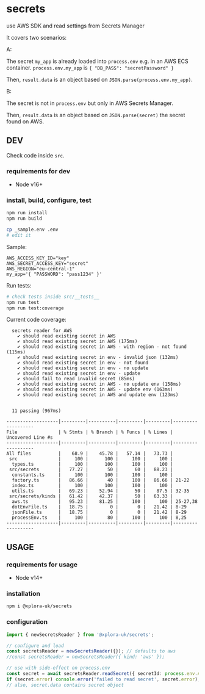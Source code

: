 # secrets

use AWS SDK and read settings from Secrets Manager

It covers two scenarios:

A:

The secret `my_app` is already loaded into `process.env` e.g. in an AWS ECS container.
`process.env.my_app` is `{ "DB_PASS": "secretPassword" }`

Then, `result.data` is an object based on `JSON.parse(process.env.my_app)`.

B:

The secret is not in `process.env` but only in AWS Secrets Manager.

Then, `result.data` is an object based on `JSON.parse(secret)` the secret found on AWS.

## DEV

Check code inside `src`.

### requirements for dev

* Node v16+

### install, build, configure, test

```sh
npm run install
npm run build
```

```sh
cp _sample.env .env
# edit it
```

Sample:

```plain
AWS_ACCESS_KEY_ID="key"
AWS_SECRET_ACCESS_KEY="secret"
AWS_REGION="eu-central-1"
my_app='{ "PASSWORD": "pass1234" }'
```

Run tests:

```sh
# check tests inside src/__tests__
npm run test
npm run test:coverage
```

Current code coverage:

```plain
  secrets reader for AWS
    ✔ should read existing secret in AWS
    ✔ should read existing secret in AWS (175ms)
    ✔ should read existing secret in AWS - with region - not found (115ms)
    ✔ should read existing secret in env - invalid json (132ms)
    ✔ should read existing secret in env - not found
    ✔ should read existing secret in env - no update
    ✔ should read existing secret in env - update
    ✔ should fail to read invalid secret (85ms)
    ✔ should read existing secret in AWS - no update env (158ms)
    ✔ should read existing secret in AWS - update env (163ms)
    ✔ should read existing secret in AWS and update env (123ms)


  11 passing (967ms)

-------------------|---------|----------|---------|---------|-------------------
File               | % Stmts | % Branch | % Funcs | % Lines | Uncovered Line #s 
-------------------|---------|----------|---------|---------|-------------------
All files          |    68.9 |    45.78 |   57.14 |   73.73 |                   
 src               |     100 |      100 |     100 |     100 |                   
  types.ts         |     100 |      100 |     100 |     100 |                   
 src/secrets       |   77.27 |       50 |      60 |   88.23 |                   
  constants.ts     |     100 |      100 |     100 |     100 |                   
  factory.ts       |   86.66 |       40 |     100 |   86.66 | 21-22             
  index.ts         |     100 |      100 |     100 |     100 |                   
  utils.ts         |   69.23 |    52.94 |      50 |    87.5 | 32-35             
 src/secrets/kinds |   61.42 |    42.37 |      50 |   63.33 |                   
  aws.ts           |   95.23 |    81.25 |     100 |     100 | 25-27,38          
  dotEnvFile.ts    |   18.75 |        0 |       0 |   21.42 | 8-29              
  jsonFile.ts      |   18.75 |        0 |       0 |   21.42 | 8-29              
  processEnv.ts    |     100 |       80 |     100 |     100 | 8,25              
-------------------|---------|----------|---------|---------|-------------------
```

## USAGE

### requirements for usage

* Node v14+

### installation

```sh
npm i @xplora-uk/secrets
```

### configuration

```typescript
import { newSecretsReader } from '@xplora-uk/secrets';

// configure and load
const secretsReader = newSecretsReader({}); // defaults to aws
//const secretsReader = newSecretsReader({ kind: 'aws' });

// use with side-effect on process.env
const secret = await secretsReader.readSecret({ secretId: process.env.APP_ID, env: process.env, updateEnv: true });
if (secret.error) console.error('failed to read secret', secret.error);
// also, secret.data contains secret object
```
